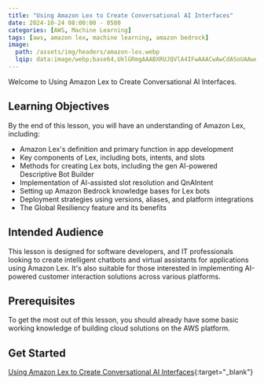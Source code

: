 ```yaml
---
title: "Using Amazon Lex to Create Conversational AI Interfaces"
date: 2024-10-24 08:00:00 - 0500
categories: [AWS, Machine Learning]
tags: [aws, amazon lex, machine learning, amazon bedrock]
image: 
  path: /assets/img/headers/amazon-lex.webp
  lqip: data:image/webp;base64,UklGRmgAAABXRUJQVlA4IFwAAACwAwCdASoUAAwAPzmEuVOvKKWisAgB4CcJQBdgBDpZy5O7VBAgAAD+6MYGfuo5NnHe+BkqDetZ5L5+fJjpEYRTQ/WsD8oKJmAQ3GmUV6YJQixJG41vu3faqeAAAA==
---
```


Welcome to Using Amazon Lex to Create Conversational AI Interfaces.

## Learning Objectives
By the end of this lesson, you will have an understanding of Amazon Lex, including:
- Amazon Lex's definition and primary function in app development
- Key components of Lex, including bots, intents, and slots
- Methods for creating Lex bots, including the gen AI-powered Descriptive Bot Builder
- Implementation of AI-assisted slot resolution and QnAIntent
- Setting up Amazon Bedrock knowledge bases for Lex bots
- Deployment strategies using versions, aliases, and platform integrations
- The Global Resiliency feature and its benefits

## Intended Audience 
This lesson is designed for software developers, and IT professionals looking to create intelligent chatbots and virtual assistants for applications using Amazon Lex. It's also suitable for those interested in implementing AI-powered customer interaction solutions across various platforms.

## Prerequisites 
To get the most out of this lesson, you should already have some basic working knowledge of building cloud solutions on the AWS platform.

## Get Started
[Using Amazon Lex to Create Conversational AI Interfaces](https://platform.qa.com/course/using-amazon-lex-to-create-conversational-ai-interfaces/introduction-1729251324517/){:target="_blank"}
